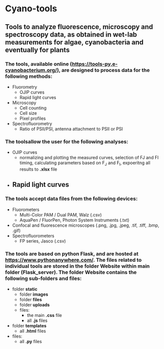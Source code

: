 # Cyano-tools

## Tools to analyze fluorescence, microscopy and spectroscopy data, as obtained in wet-lab measurements for algae, cyanobacteria and eventually for plants 

### The tools, available online (https://tools-py.e-cyanobacterium.org/), are designed to process data for the following methods:
- Fluorometry
  - OJIP curves
  - Rapid light curves
- Microscopy
  - Cell counting
  - Cell size
  - Pixel profiles
- Spectrofluorometry
  - Ratio of PSII/PSI, antenna attachment to PSII or PSI


### The toolsallow the user for the following analyses:
- OJIP curves
  - normalizing and plotting the measured curves, selection of FJ and FI timing, calculating parameters based on F<sub>J</sub>  and F<sub>I</sub>, expoeritng all results to **.xlsx** file
- Rapid light curves
  -   

### The tools accept data files from the following devices:
- Fluorometers
  - Multi-Color PAM / Dual PAM, Walz (.csv)
  - AquaPen / FluorPen, Photon System Instruments (.txt)
- Confocal and fluorescence microscopes (.png, .jpg, .jpeg, .tif, .tiff, .bmp, .gif)
- Spectrofluorometers
  - FP series, Jasco (.csv)

### The tools are based on python Flask, and are hosted at https://www.pythonanywhere.com/. The files related to individual tools are stored in the folder **Website** within main folder (Flask_server). The folder **Website** contains the following sub-folders and files:
- folder **static**
  - folder **images**
  - folder **files**
  - folder **uploads**
  - files:
    - the main **.css** file
    - all **.js** files
- folder **templates**
  - all **.html** files
- files:
  - all **.py** files


